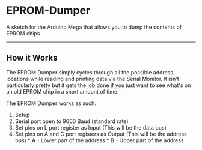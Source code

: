 # EPROM-Dumper
A sketch for the Arduino Mega that allows you to dump the contents of EPROM chips

___

## How it Works

The EPROM Dumper simply cycles through all the possible address locations while reading and printing data via the Serial Monitor. It isn't particularly pretty but it gets the job done if you just want to see what's on an old EPROM chip in a short amount of time.

The EPROM Dumper works as such:

1. Setup
  1. Serial port open to 9600 Baud (standard rate)
  2. Set pins on L port register as Input (This will be the data bus)
  3. Set pins on A and C port registers as Output (This will be the address bus)
    * A - Lower part of the address
    * B - Upper part of the address

